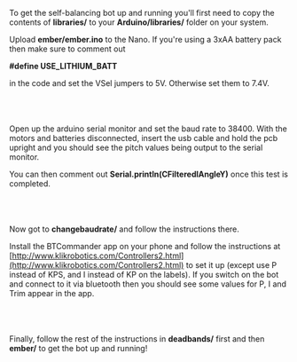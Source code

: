 To get the self-balancing bot up and running you'll first need to copy the contents of **libraries/** to your **Arduino/libraries/** folder on your system.

Upload **ember/ember.ino** to the Nano. If you're using a 3xAA battery pack then make sure to comment out 

**#define USE_LITHIUM_BATT**

in the code and set the VSel jumpers to 5V. Otherwise set them to 7.4V.  
<br>  
<br>

Open up the arduino serial monitor and set the baud rate to 38400. With the motors and batteries disconnected, insert the usb cable and hold the pcb upright and you should see the pitch values being output to the serial monitor.

You can then comment out **Serial.println(CFilteredlAngleY)** once this test is completed.  
<br>  
<br>

Now got to **changebaudrate/** and follow the instructions there.

Install the BTCommander app on your phone and follow the instructions at [http://www.klikrobotics.com/Controllers2.html](http://www.klikrobotics.com/Controllers2.html) to set it up (except use P instead of KPS, and I instead of KP on the labels). If you switch on the bot and connect to it via bluetooth then you should see some values for P, I and Trim appear in the app.  
<br>  
<br>

Finally, follow the rest of the instructions in **deadbands/** first and then **ember/** to get the bot up and running!
